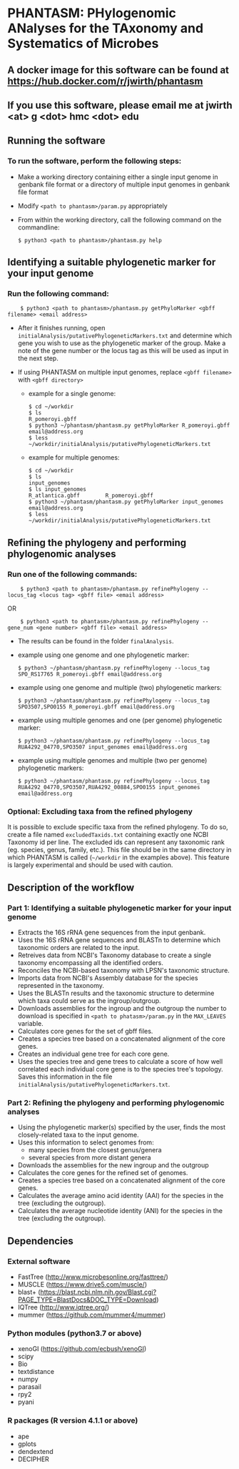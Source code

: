 # PHANTASM: PHylogenomic ANalyses for the TAxonomy and Systematics of Microbes

## A docker image for this software can be found at https://hub.docker.com/r/jwirth/phantasm

## If you use this software, please email me at jwirth \<at> g \<dot> hmc \<dot> edu

## Running the software
### To run the software, perform the following steps:
  * Make a working directory containing either a single input genome in genbank file format or a directory of multiple input genomes in genbank file format
  * Modify ```<path to phantasm>/param.py``` appropriately
  * From within the working directory, call the following command on the commandline:

        $ python3 <path to phantasm>/phantasm.py help

## Identifying a suitable phylogenetic marker for your input genome
### Run the following command:

        $ python3 <path to phantasm>/phantasm.py getPhyloMarker <gbff filename> <email address>
 
  * After it finishes running, open ```initialAnalysis/putativePhylogeneticMarkers.txt``` and determine which gene you wish to use as the phylogenetic marker of the group. Make a note of the gene number or the locus tag as this will be used as input in the next step.
  * If using PHANTASM on multiple input genomes, replace ```<gbff filename>``` with ```<gbff directory>```

    * example for a single genome:

          $ cd ~/workdir
          $ ls
          R_pomeroyi.gbff
          $ python3 ~/phantasm/phantasm.py getPhyloMarker R_pomeroyi.gbff email@address.org      
          $ less ~/workdir/initialAnalysis/putativePhylogeneticMarkers.txt
    
    * example for multiple genomes:

          $ cd ~/workdir
          $ ls
          input_genomes
          $ ls input_genomes
          R_atlantica.gbff        R_pomeroyi.gbff
          $ python3 ~/phantasm/phantasm.py getPhyloMarker input_genomes email@address.org
          $ less ~/workdir/initialAnalysis/putativePhylogeneticMarkers.txt

## Refining the phylogeny and performing phylogenomic analyses
### Run one of the following commands:

        $ python3 <path to phantasm>/phantasm.py refinePhylogeny --locus_tag <locus tag> <gbff file> <email address>

  OR

        $ python3 <path to phantasm>/phantasm.py refinePhylogeny --gene_num <gene number> <gbff file> <email address>
  
  * The results can be found in the folder ```finalAnalysis```.
  
  * example using one genome and one phylogenetic marker:

        $ python3 ~/phantasm/phantasm.py refinePhylogeny --locus_tag SPO_RS17765 R_pomeroyi.gbff email@address.org
  
  * example using one genome and multiple (two) phylogenetic markers:

        $ python3 ~/phantasm/phantasm.py refinePhylogeny --locus_tag SPO3507,SPO0155 R_pomeroyi.gbff email@address.org

  * example using multiple genomes and one (per genome) phylogenetic marker:

        $ python3 ~/phantasm/phantasm.py refinePhylogeny --locus_tag RUA4292_04770,SPO3507 input_genomes email@address.org
  
  * example using multiple genomes and multiple (two per genome) phylogenetic markers:

        $ python3 ~/phantasm/phantasm.py refinePhylogeny --locus_tag RUA4292_04770,SPO3507,RUA4292_00884,SPO0155 input_genomes email@address.org

### Optional: Excluding taxa from the refined phylogeny
It is possible to exclude specific taxa from the refined phylogeny. To do so, create a file named ```excludedTaxids.txt``` containing exactly one NCBI Taxonomy id per line. The excluded ids can represent any taxonomic rank (eg. species, genus, family, etc.). This file should be in the same directory in which PHANTASM is called (```~/workdir``` in the examples above). This feature is largely experimental and should be used with caution.

## Description of the workflow
### Part 1: Identifying a suitable phylogenetic marker for your input genome
  * Extracts the 16S rRNA gene sequences from the input genbank.
  * Uses the 16S rRNA gene sequences and BLASTn to determine which taxonomic orders are related to the input.
  * Retreives data from NCBI's Taxonomy database to create a single taxonomy encompassing all the identified orders.
  * Reconciles the NCBI-based taxonomy with LPSN's taxonomic structure.
  * Imports data from NCBI's Assembly database for the species represented in the taxonomy.
  * Uses the BLASTn results and the taxonomic structure to determine which taxa could serve as the ingroup/outgroup.
  * Downloads assemblies for the ingroup and the outgroup the number to download is specified in ```<path to phatasm>/param.py``` in the ```MAX_LEAVES``` variable.
  * Calculates core genes for the set of gbff files.
  * Creates a species tree based on a concatenated alignment of the core genes.
  * Creates an individual gene tree for each core gene.
  * Uses the species tree and gene trees to calculate a score of how well correlated each individual core gene is to the species tree's topology. Saves this information in the file ```initialAnalysis/putativePhylogeneticMarkers.txt```.

### Part 2: Refining the phylogeny and performing phylogenomic analyses
  * Using the phylogenetic marker(s) specified by the user, finds the most closely-related taxa to the input genome.
  * Uses this information to select genomes from:
      * many species from the closest genus/genera
      * several species from more distant genera
  * Downloads the assemblies for the new ingroup and the outgroup
  * Calculates the core genes for the refined set of genomes.
  * Creates a species tree based on a concatenated alignment of the core genes.
  * Calculates the average amino acid identity (AAI) for the species in the tree (excluding the outgroup).
  * Calculates the average nucleotide identity (ANI) for the species in the tree (excluding the outgroup).

## Dependencies
### External software
  * FastTree (http://www.microbesonline.org/fasttree/)
  * MUSCLE (https://www.drive5.com/muscle/)
  * blast+ (https://blast.ncbi.nlm.nih.gov/Blast.cgi?PAGE_TYPE=BlastDocs&DOC_TYPE=Download)
  * IQTree (http://www.iqtree.org/)
  * mummer (https://github.com/mummer4/mummer)

### Python modules (python3.7 or above)
  * xenoGI (https://github.com/ecbush/xenoGI)
  * scipy
  * Bio
  * textdistance
  * numpy
  * parasail
  * rpy2
  * pyani

### R packages (R version 4.1.1 or above)
  * ape
  * gplots
  * dendextend
  * DECIPHER

